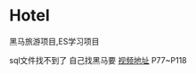 # Hotel
黑马旅游项目,ES学习项目

sql文件找不到了
自己找黑马要
[视频地址](https://www.bilibili.com/video/BV1LQ4y127n4?p=77&vd_source=200264cda054a3da2c5056a84a692927)
P77~P118
